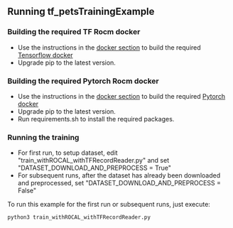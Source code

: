 ## Running tf_petsTrainingExample

### Building the required TF Rocm docker
* Use the instructions in the [docker section](https://github.com/GPUOpen-ProfessionalCompute-Libraries/MIVisionX/tree/master/docker) to build the required [Tensorflow docker](https://github.com/GPUOpen-ProfessionalCompute-Libraries/MIVisionX/tree/master/docker/tensorflow)
* Upgrade pip to the latest version.

### Building the required Pytorch Rocm docker
* Use the instructions in the [docker section](https://github.com/GPUOpen-ProfessionalCompute-Libraries/MIVisionX/tree/master/docker) to build the required [Pytorch docker](https://github.com/GPUOpen-ProfessionalCompute-Libraries/MIVisionX/tree/master/docker/pytorch)
* Upgrade pip to the latest version.
* Run requirements.sh to install the required packages.

### Running the training

* For first run, to setup dataset, edit "train_withROCAL_withTFRecordReader.py" and set "DATASET_DOWNLOAD_AND_PREPROCESS = True"
* For subsequent runs, after the dataset has already been downloaded and preprocessed, set "DATASET_DOWNLOAD_AND_PREPROCESS = False"

To run this example for the first run or subsequent runs, just execute:
```
python3 train_withROCAL_withTFRecordReader.py
```

